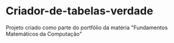 # Criador-de-tabelas-verdade
Projeto criado como parte do portfólio da matéria "Fundamentos Matemáticos da Computação"
